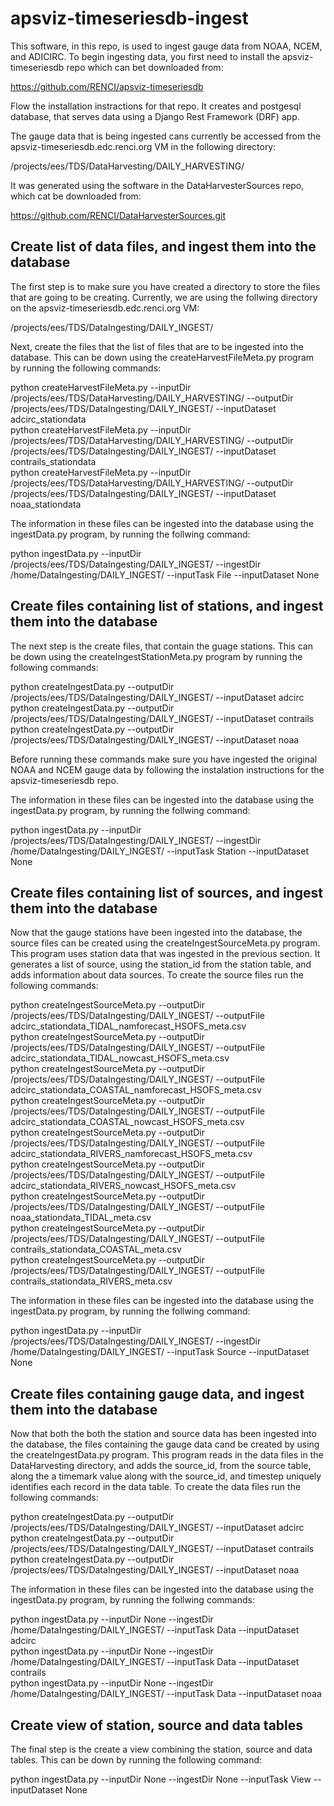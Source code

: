# apsviz-timeseriesdb-ingest 
This software, in this repo, is used to ingest gauge data from NOAA, NCEM, and ADICIRC. To begin ingesting data, you first need to install the apsviz-timeseriesdb repo which can bet downloaded from:  

https://github.com/RENCI/apsviz-timeseriesdb  

Flow the installation instractions for that repo. It creates and postgesql database, that serves data using a Django Rest Framework (DRF) app. 

The gauge data that is being ingested cans currently be accessed from the apsviz-timeseriesdb.edc.renci.org VM in the following directory:   

/projects/ees/TDS/DataHarvesting/DAILY_HARVESTING/ 

It was generated using the software in the DataHarvesterSources repo, which cat be downloaded from:  

https://github.com/RENCI/DataHarvesterSources.git


## Create list of data files, and ingest them into the database

The first step is to make sure you have created a directory to store the files that are going to be creating. Currently, we are using the follwing directory on the apsviz-timeseriesdb.edc.renci.org VM:  

/projects/ees/TDS/DataIngesting/DAILY_INGEST/

Next, create the files that the list of files that are to be ingested into the database. This can be down using the createHarvestFileMeta.py program by running the following commands:

python createHarvestFileMeta.py --inputDir /projects/ees/TDS/DataHarvesting/DAILY_HARVESTING/ --outputDir /projects/ees/TDS/DataIngesting/DAILY_INGEST/ --inputDataset adcirc_stationdata  
python createHarvestFileMeta.py --inputDir /projects/ees/TDS/DataHarvesting/DAILY_HARVESTING/ --outputDir /projects/ees/TDS/DataIngesting/DAILY_INGEST/ --inputDataset contrails_stationdata  
python createHarvestFileMeta.py --inputDir /projects/ees/TDS/DataHarvesting/DAILY_HARVESTING/ --outputDir /projects/ees/TDS/DataIngesting/DAILY_INGEST/ --inputDataset noaa_stationdata  

The information in these files can be ingested into the database using the ingestData.py program, by running the follwing command:  
 
python ingestData.py --inputDir /projects/ees/TDS/DataIngesting/DAILY_INGEST/ --ingestDir /home/DataIngesting/DAILY_INGEST/ --inputTask File --inputDataset None

## Create files containing list of stations, and ingest them into the database

The next step is the create files, that contain the guage stations. This can be down using the createIngestStationMeta.py program by running the following commands:

python createIngestData.py --outputDir /projects/ees/TDS/DataIngesting/DAILY_INGEST/ --inputDataset adcirc  
python createIngestData.py --outputDir /projects/ees/TDS/DataIngesting/DAILY_INGEST/ --inputDataset contrails  
python createIngestData.py --outputDir /projects/ees/TDS/DataIngesting/DAILY_INGEST/ --inputDataset noaa  

Before running these commands make sure you have ingested the original NOAA and NCEM gauge data by following the instalation instructions for the apsviz-timeseriesdb repo.

The information in these files can be ingested into the database using the ingestData.py program, by running the follwing command: 

python ingestData.py --inputDir /projects/ees/TDS/DataIngesting/DAILY_INGEST/ --ingestDir /home/DataIngesting/DAILY_INGEST/ --inputTask Station --inputDataset None

## Create files containing list of sources, and ingest them into the database

Now that the gauge stations have been ingested into the database, the source files can be created using the createIngestSourceMeta.py program. This program uses station data that was ingested in the previous section. It generates a list of source, using the station_id from the station table, and adds information about data sources. To create the source files run the following commands:  

python createIngestSourceMeta.py --outputDir /projects/ees/TDS/DataIngesting/DAILY_INGEST/ --outputFile adcirc_stationdata_TIDAL_namforecast_HSOFS_meta.csv  
python createIngestSourceMeta.py --outputDir /projects/ees/TDS/DataIngesting/DAILY_INGEST/ --outputFile adcirc_stationdata_TIDAL_nowcast_HSOFS_meta.csv  
python createIngestSourceMeta.py --outputDir /projects/ees/TDS/DataIngesting/DAILY_INGEST/ --outputFile adcirc_stationdata_COASTAL_namforecast_HSOFS_meta.csv  
python createIngestSourceMeta.py --outputDir /projects/ees/TDS/DataIngesting/DAILY_INGEST/ --outputFile adcirc_stationdata_COASTAL_nowcast_HSOFS_meta.csv  
python createIngestSourceMeta.py --outputDir /projects/ees/TDS/DataIngesting/DAILY_INGEST/ --outputFile adcirc_stationdata_RIVERS_namforecast_HSOFS_meta.csv  
python createIngestSourceMeta.py --outputDir /projects/ees/TDS/DataIngesting/DAILY_INGEST/ --outputFile adcirc_stationdata_RIVERS_nowcast_HSOFS_meta.csv  
python createIngestSourceMeta.py --outputDir /projects/ees/TDS/DataIngesting/DAILY_INGEST/ --outputFile noaa_stationdata_TIDAL_meta.csv  
python createIngestSourceMeta.py --outputDir /projects/ees/TDS/DataIngesting/DAILY_INGEST/ --outputFile contrails_stationdata_COASTAL_meta.csv  
python createIngestSourceMeta.py --outputDir /projects/ees/TDS/DataIngesting/DAILY_INGEST/ --outputFile contrails_stationdata_RIVERS_meta.csv  

The information in these files can be ingested into the database using the ingestData.py program, by running the follwing command: 

python ingestData.py --inputDir /projects/ees/TDS/DataIngesting/DAILY_INGEST/ --ingestDir /home/DataIngesting/DAILY_INGEST/ --inputTask Source --inputDataset None  

## Create files containing gauge data, and ingest them into the database

Now that both the both the station and source data has been ingested into the database, the files containing the gauge data cand be created by using the createIngestData.py program. This program reads in the data files in the DataHarvesting directory, and adds the source_id, from the source table, along the a timemark value along with the source_id, and timestep uniquely identifies each record in the data table. To create the data files run the following commands:  

python createIngestData.py --outputDir /projects/ees/TDS/DataIngesting/DAILY_INGEST/ --inputDataset adcirc  
python createIngestData.py --outputDir /projects/ees/TDS/DataIngesting/DAILY_INGEST/ --inputDataset contrails  
python createIngestData.py --outputDir /projects/ees/TDS/DataIngesting/DAILY_INGEST/ --inputDataset noaa 

The information in these files can be ingested into the database using the ingestData.py program, by running the follwing commands:

python ingestData.py --inputDir None --ingestDir /home/DataIngesting/DAILY_INGEST/ --inputTask Data --inputDataset adcirc  
python ingestData.py --inputDir None --ingestDir /home/DataIngesting/DAILY_INGEST/ --inputTask Data --inputDataset contrails  
python ingestData.py --inputDir None --ingestDir /home/DataIngesting/DAILY_INGEST/ --inputTask Data --inputDataset noaa  

## Create view of station, source and data tables 

The final step is the create a view combining the station, source and data tables. This can be down by running the following command:  

python ingestData.py --inputDir None --ingestDir None --inputTask View --inputDataset None  

 
